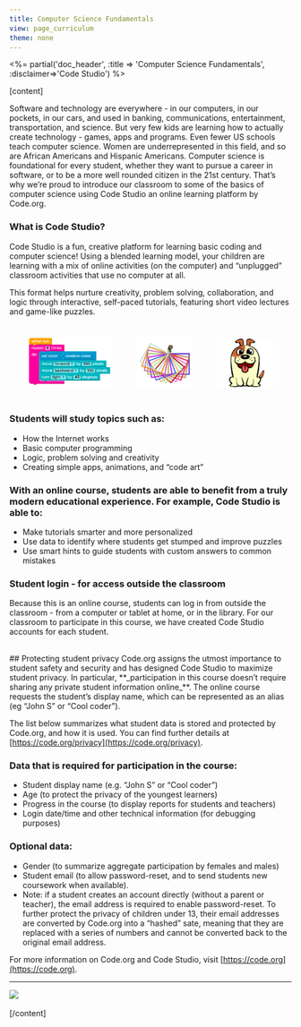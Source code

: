```yaml
---
title: Computer Science Fundamentals
view: page_curriculum
theme: none
---
```


<%= partial('doc_header', :title => 'Computer Science Fundamentals', :disclaimer=>'Code Studio') %>

[content]

Software and technology are everywhere - in our computers, in our pockets, in our cars, and used in banking, communications, entertainment, transportation, and science. But very few kids are learning how to actually create technology - games, apps and programs. Even fewer US schools teach computer science. Women are underrepresented in this field, and so are African Americans and Hispanic Americans. Computer science is foundational for every student, whether they want to pursue a career in software, or to be a more well rounded citizen in the 21st century. That’s why we’re proud to introduce our classroom to some of the basics of computer science using Code Studio an online learning platform by Code.org.

### What is Code Studio?
Code Studio is a fun, creative platform for learning basic coding and computer science! Using a blended learning model, your children are learning with a mix of online activities (on the computer) and “unplugged” classroom activities that use no computer at all.

This format helps nurture creativity, problem solving, collaboration, and logic through interactive, self-paced tutorials, featuring short video lectures and game-like puzzles. 

<center>
<img src="blocks-color.png" style="width: 30%; margin: 20px;"/>
<img src="artist-color.png" style="width: 20%; margin: 20px;"/>
<img src="dog-color.png" style="width: 20%; margin: 20px;"/>
</center>
         
### Students will study topics such as:
* How the Internet works
* Basic computer programming
* Logic, problem solving and creativity
* Creating simple apps, animations, and “code art”

### With an online course, students are able to benefit from a truly modern educational experience. For example, Code Studio is able to:
* Make tutorials smarter and more personalized
* Use data to identify where students get stumped and improve puzzles
* Use smart hints to guide students with custom answers to common mistakes

### Student login - for access outside the classroom
Because this is an online course, students can log in from outside the classroom - from a computer or tablet at home, or in the library.  For our classroom to participate in this course, we have created Code Studio accounts for each student. 

<br/>
## Protecting student privacy
Code.org assigns the utmost importance to student safety and security and has designed Code Studio to maximize student privacy.  In particular, **_participation in this course doesn’t require sharing any private student information online_**. The online course requests the student’s display name, which can be represented as an alias (eg “John S” or “Cool coder”).  

The list below summarizes what student data is stored and protected by Code.org, and how it is used. You can find further details at [https://code.org/privacy](https://code.org/privacy).

### Data that is required for participation in the course:
* Student display name (e.g. “John S” or “Cool coder”)
* Age (to protect the privacy of the youngest learners)
* Progress in the course (to display reports for students and teachers)
* Login date/time and other technical information (for debugging purposes)

### Optional data:
* Gender (to summarize aggregate participation by females and males)
* Student email (to allow password-reset, and to send students new coursework when available). 
* Note: if a student creates an account directly (without a parent or teacher), the email address is required to enable password-reset. To further protect the privacy of children under 13, their email addresses are converted by Code.org into a “hashed” sate, meaning that they are replaced with a series of numbers and cannot be converted back to the original email address.

For more information on Code.org and Code Studio, visit [https://code.org](https://code.org).

<hr>
<a href="http://creativecommons.org/"><img src="https://code.org/curriculum/docs/k-5/creativeCommons.png" border="0"></a>

[/content]

<link rel="stylesheet" type="text/css" href="../morestyle.css"/>
